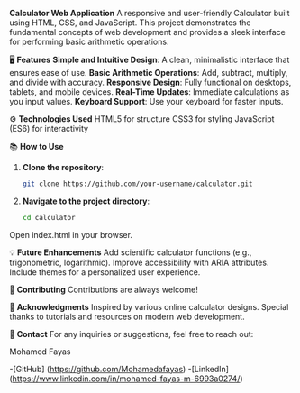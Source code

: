 **Calculator Web Application**
A responsive and user-friendly Calculator built using HTML, CSS, and JavaScript. This project demonstrates the fundamental concepts of web development and provides a sleek interface for performing basic arithmetic operations.

🖥️ **Features**
**Simple and Intuitive Design**: A clean, minimalistic interface that ensures ease of use.
**Basic Arithmetic Operations**: Add, subtract, multiply, and divide with accuracy.
**Responsive Design**: Fully functional on desktops, tablets, and mobile devices.
**Real-Time Updates**: Immediate calculations as you input values.
**Keyboard Support**: Use your keyboard for faster inputs.


⚙️ **Technologies Used**
HTML5 for structure
CSS3 for styling
JavaScript (ES6) for interactivity

📚 **How to Use**
1. **Clone the repository**:
    ```bash
    git clone https://github.com/your-username/calculator.git
    ```
2. **Navigate to the project directory**:
    ```bash
    cd calculator
    ```

Open index.html in your browser.

💡 **Future Enhancements**
Add scientific calculator functions (e.g., trigonometric, logarithmic).
Improve accessibility with ARIA attributes.
Include themes for a personalized user experience.

🤝 **Contributing**
Contributions are always welcome!

🙌 **Acknowledgments**
Inspired by various online calculator designs.
Special thanks to tutorials and resources on modern web development.

📧 **Contact**
For any inquiries or suggestions, feel free to reach out:

Mohamed Fayas

-[GitHub] (https://github.com/Mohamedafayas)
-[LinkedIn] (https://www.linkedin.com/in/mohamed-fayas-m-6993a0274/)

